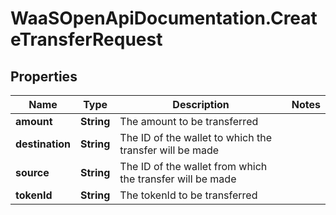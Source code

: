 # WaaSOpenApiDocumentation.CreateTransferRequest

## Properties

Name | Type | Description | Notes
------------ | ------------- | ------------- | -------------
**amount** | **String** | The amount to be transferred | 
**destination** | **String** | The ID of the wallet to which the transfer will be made | 
**source** | **String** | The ID of the wallet from which the transfer will be made | 
**tokenId** | **String** | The tokenId to be transferred | 



